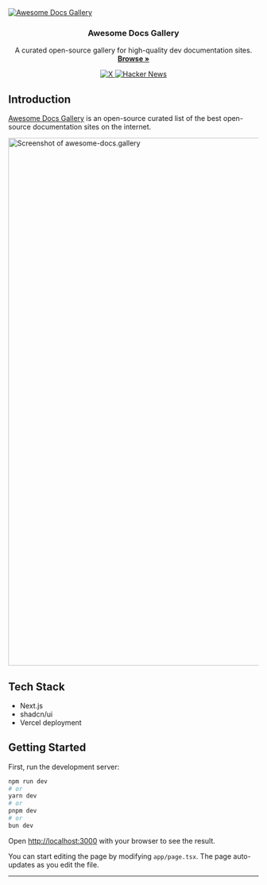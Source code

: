 <a href="https://awesome-docs.gallery">
  <img alt="Awesome Docs Gallery" src="https://awesome-docs.gallery/images/og.png" />
</a>

<h3 align="center">Awesome Docs Gallery</h3>


<p align="center">
    A curated open-source gallery for high-quality dev documentation sites.
    <br />
    <a href="https://awesome-docs.gallery"><strong>Browse »</strong></a>
</p>

<p align="center">
  <a href="https://x.com/hashnode">
    <img src="https://img.shields.io/badge/Follow-@hashnode-blue" alt="X" />
  </a>
  <a href="https://news.ycombinator.com/item?id=40146998"><img src="https://img.shields.io/badge/Hacker%20News-125-%23FF6600" alt="Hacker News"></a>
</p>

## Introduction

[Awesome Docs Gallery](https://oss.gallery) is an open-source curated list of the best open-source documentation sites on the internet.

<img width="1062" alt="Screenshot of awesome-docs.gallery" src="https://cdn.hashnode.com/res/hashnode/image/upload/v1729253347319/1LL_190KY.png?auto=format">

## Tech Stack

- Next.js
- shadcn/ui
- Vercel deployment

## Getting Started

First, run the development server:

```bash
npm run dev
# or
yarn dev
# or
pnpm dev
# or
bun dev
```

Open [http://localhost:3000](http://localhost:3000) with your browser to see the result.

You can start editing the page by modifying `app/page.tsx`. The page auto-updates as you edit the file.

---